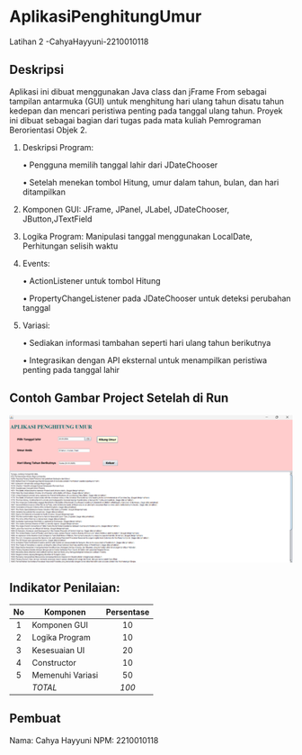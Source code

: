 # AplikasiPenghitungUmur
 Latihan 2 -CahyaHayyuni-2210010118
 
## Deskripsi
Aplikasi ini dibuat menggunakan Java class dan jFrame From sebagai tampilan antarmuka (GUI) untuk menghitung hari ulang tahun disatu tahun kedepan dan mencari peristiwa penting pada tanggal ulang tahun. Proyek ini dibuat sebagai bagian dari tugas pada mata kuliah Pemrograman Berorientasi Objek 2.

1. Deskripsi Program:
   
   • Pengguna memilih tanggal lahir dari JDateChooser

   • Setelah menekan tombol Hitung, umur dalam tahun, bulan, dan hari ditampilkan

2. Komponen GUI: JFrame, JPanel, JLabel, JDateChooser, JButton,JTextField

3. Logika Program: Manipulasi tanggal menggunakan LocalDate,
Perhitungan selisih waktu

4. Events:

   • ActionListener untuk tombol Hitung

   • PropertyChangeListener pada JDateChooser untuk deteksi perubahan tanggal

5. Variasi:

   • Sediakan informasi tambahan seperti hari ulang tahun berikutnya

   • Integrasikan dengan API eksternal untuk menampilkan peristiwa penting pada tanggal lahir

## Contoh Gambar Project Setelah di Run
![](https://github.com/AyaComel/AplikasiPenghitungUmur/blob/main/Screenshot%202024-10-31%20143559.png)
 
## Indikator Penilaian:

| No  | Komponen         |  Persentase  |
| :-: | --------------   |   :-----:    |
|  1  | Komponen GUI     |    10    |
|  2  | Logika Program   |    10    |
|  3  | Kesesuaian UI    |    20    |
|  4  | Constructor      |    10    |
|  5  | Memenuhi Variasi |    50    |
|     | *TOTAL*        | *100* |

## Pembuat

Nama: Cahya Hayyuni
NPM: 2210010118

